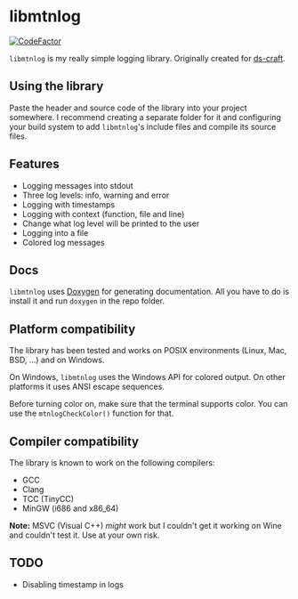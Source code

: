 # libmtnlog

[![CodeFactor](https://www.codefactor.io/repository/github/iammoltony/libmtnlog/badge)](https://www.codefactor.io/repository/github/iammoltony/libmtnlog)

`libmtnlog` is my really simple logging library. Originally created for [ds-craft](https://github.com/IAmMoltony/ds-craft).

## Using the library

Paste the header and source code of the library into your project somewhere. I recommend creating a separate folder for it and configuring your build system to add `libmtnlog`'s include files and compile its source files.

## Features

- Logging messages into stdout
- Three log levels: info, warning and error
- Logging with timestamps
- Logging with context (function, file and line)
- Change what log level will be printed to the user
- Logging into a file
- Colored log messages

## Docs

`libmtnlog` uses [Doxygen](https://doxygen.nl) for generating documentation. All you have to do is install it and run `doxygen` in the repo
folder.

## Platform compatibility

The library has been tested and works on POSIX environments (Linux, Mac, BSD, ...) and on Windows.

On Windows, `libmtnlog` uses the Windows API for colored output. On other platforms it uses ANSI escape sequences.

Before turning color on, make sure that the terminal supports color. You can use the `mtnlogCheckColor()` function for that.

## Compiler compatibility

The library is known to work on the following compilers:

- GCC
- Clang
- TCC (TinyCC)
- MinGW (i686 and x86_64)

**Note:** MSVC (Visual C++) *might* work but I couldn't get it working on Wine and couldn't test it. Use at your own risk.

## TODO

- Disabling timestamp in logs
